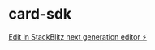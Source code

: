# card-sdk

[Edit in StackBlitz next generation editor ⚡️](https://stackblitz.com/~/github.com/tcw0fs/card-sdk)